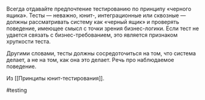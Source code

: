Всегда отдавайте предпочтение тестированию по принципу «черного ящика». Тесты — неважно, юнит-, интеграционные или сквозные — должны рассматривать систему как «черный ящик» и проверять поведение, имеющее смысл с точки зрения бизнес-логики. Если тест не удается связать с бизнес-требованием, это является признаком хрупкости теста.

Другими словами, тесты должны сосредоточиться на том, что система делает, а не на том, как она это делает. Речь про наблюдаемое поведение.

Из [[Принципы юнит-тестирования]].

#testing